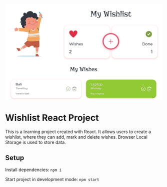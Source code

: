 ![alt picture](./public/images/design.jpg)

# Wishlist React Project

This is a learning project created with React. It allows users to create a wishlist, where they can add, mark and delete wishes.
Browser Local Storage is used to store data.

## Setup

Install dependencies:
``` npm i ```

Start project in development mode:
``` npm start ```